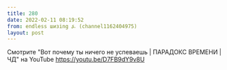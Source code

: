 ```yaml
---
title: 280
date: 2022-02-11 08:19:52
from: endless шизing ⍼ (channel1162404975)
layout: post
---
```


Смотрите "Вот почему ты ничего не успеваешь | ПАРАДОКС ВРЕМЕНИ | ЧД" на YouTube
<https://youtu.be/D7FB9dY9v8U>

